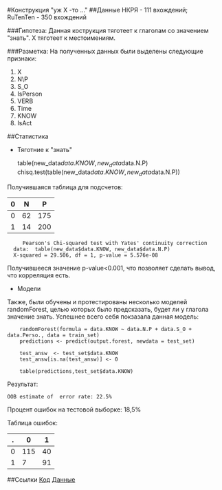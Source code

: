 #Конструкция "уж Х -то ..."
##Данные
НКРЯ - 111 вхождений;   
RuTenTen - 350 вхождений

###Гипотеза:
Данная кострукция тяготеет к глаголам со значением "знать".
X тяготеет к местоимениям.

###Разметка:
На полученных данных были выделены следующие признаки:

1. X
  2. N\P
  3. S_O
  4. IsPerson
5. VERB
  6. Time
  7. KNOW
  8. IsAct
 
##Статистика

* Тяготние к "знать"

    table(new_data$data.KNOW, new_data$data.N.P)
    chisq.test(table(new_data$data.KNOW, new_data$data.N.P))
  
 Получившаяся таблица для подсчетов:
 
  0 | N  | P
----|----|----
  0 | 62 | 175
  1 | 14 | 200

         Pearson's Chi-squared test with Yates' continuity correction
      data:  table(new_data$data.KNOW, new_data$data.N.P)
      X-squared = 29.506, df = 1, p-value = 5.576e-08
Получившееся значение p-value<0.001, что позволяет сделать вывод, что корреляция есть.

* Модели

Также, были обучены и протестированы несколько моделей randomForest, целью которых было предсказать, будет ли у глагола значение знать. 
Успешнее всего себя покзазала данная модель:

        randomForest(formula = data.KNOW ~ data.N.P + data.S_O + data.Perso., data = train_set)
        predictions <- predict(output.forest, newdata = test_set)

        test_answ  <- test_set$data.KNOW
        test_answ[is.na(test_answ)] <- 0

        table(predictions,test_set$data.KNOW)
        
Результат:

    OOB estimate of  error rate: 22.5%
      
Процент ошибок на тестовой выборке: 18,5%

Таблица ошибок:

 . |  0  | 1
---|-----|---
 0 | 115 | 40
 1 |  7  | 91

##Ссылки
[Код](https://github.com/TovarischSukhov/gramconstr/blob/master/data/handout.ipynb) [Данные](https://github.com/TovarischSukhov/gramconstr/blob/master/data/data%20-%20stable.tsv)
